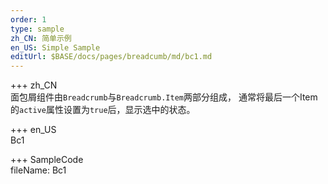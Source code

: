 ```yaml
---   
order: 1  
type: sample  
zh_CN: 简单示例 
en_US: Simple Sample
editUrl: $BASE/docs/pages/breadcumb/md/bc1.md
---      
```


+++ zh_CN   
面包屑组件由<Code>Breadcrumb</Code>与<Code>Breadcrumb.Item</Code>两部分组成，
 通常将最后一个Item的<Code>active</Code>属性设置为<Code>true</Code>后，显示选中的状态。


+++ en_US   
Bc1

+++ SampleCode  
fileName: Bc1

